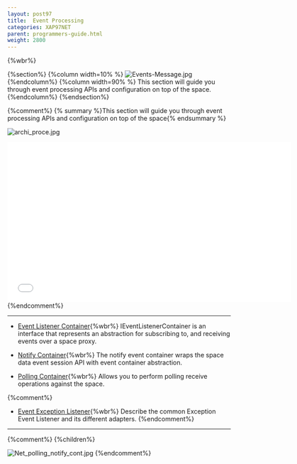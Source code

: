 ```yaml
---
layout: post97
title:  Event Processing
categories: XAP97NET
parent: programmers-guide.html
weight: 2800
---
```


{%wbr%}

{%section%}
{%column width=10% %}
![Events-Message.jpg](/attachment_files/subject/Events-Message.png)
{%endcolumn%}
{%column width=90% %}
This section will guide you through event processing APIs and configuration on top of the space.
{%endcolumn%}
{%endsection%}




{%comment%}
{% summary %}This section will guide you through event processing APIs and configuration on top of the space{% endsummary %}

![archi_proce.jpg](/attachment_files/archi_proce.jpg)

<iframe width="640" height="360" src="//www.youtube.com/embed/GwLfDYgl6f8?feature=player_embedded" frameborder="0" allowfullscreen></iframe>
{%endcomment%}


<hr/>


- [Event Listener Container](./event-listener-container.html){%wbr%}
IEventListenerContainer is an interface that represents an abstraction for subscribing to, and receiving events over a space proxy.

- [Notify Container](./notify-container.html){%wbr%}
The notify event container wraps the space data event session API with event container abstraction.

- [Polling Container](./polling-container.html){%wbr%}
Allows you to perform polling receive operations against the space.

{%comment%}
- [Event Exception Listener](./event-exception-handler.html){%wbr%}
Describe the common Exception Event Listener and its different adapters.
{%endcomment%}

<hr/>



{%comment%}
{%children%}

![Net_polling_notify_cont.jpg](/attachment_files/dotnet/Net_polling_notify_cont.jpg)
{%endcomment%}